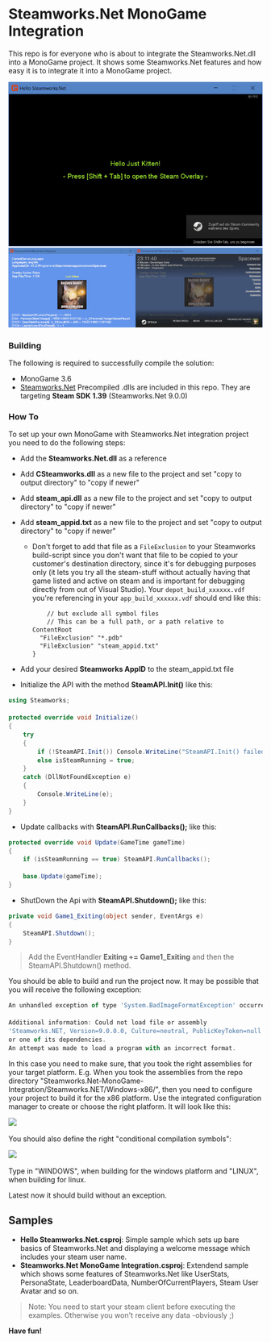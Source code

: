 # Steamworks.Net MonoGame Integration
This repo is for everyone who is about to integrate the Steamworks.Net.dll into a MonoGame project. It shows some Steamworks.Net features and how easy it is to integrate it into a MonoGame project.

![HelloSteamworks](Documentation/MonoGameSteamworksNet_03.jpg)
![HelloSteamworks](Documentation/MonoGameSteamworksNet_05.jpg)

### Building

The following is required to successfully compile the solution:

- MonoGame 3.6
- [Steamworks.Net](https://github.com/rlabrecque/Steamworks.NET) Precompiled .dlls are included in this repo. They are targeting **Steam SDK 1.39** (Steamworks.Net 9.0.0)

### How To

To set up your own MonoGame with Steamworks.Net integration project you need to do the following steps:

- Add the **Steamworks.Net.dll** as a reference

- Add **CSteamworks.dll** as a new file to the project and set "copy to output directory" to "copy if newer"

- Add **steam_api.dll** as a new file to the project and set "copy to output directory" to "copy if newer"

- Add **steam_appid.txt** as a new file to the project and set "copy to output directory" to "copy if newer"

  - Don't forget to add that file as a ```FileExclusion``` to your Steamworks build-script since you don't want that file to be copied to your customer's destination directory, since it's for debugging purposes only (it lets you try all the steam-stuff without actually having that game listed and active on steam and is important for debugging directly from out of Visual Studio).
    Your ```depot_build_xxxxxx.vdf``` you're referencing in your ```app_build_xxxxxx.vdf``` should end like this:

    ``````
    	// but exclude all symbol files  
    	// This can be a full path, or a path relative to ContentRoot
      "FileExclusion" "*.pdb"
      "FileExclusion" "steam_appid.txt"
    }
    ``````

- Add your desired **Steamworks AppID** to the steam_appid.txt file

- Initialize the API with the method **SteamAPI.Init()** like this:

```cs
using Steamworks;

protected override void Initialize()
{
    try
    {
        if (!SteamAPI.Init()) Console.WriteLine("SteamAPI.Init() failed!");
        else isSteamRunning = true;
    }
    catch (DllNotFoundException e)
    {
        Console.WriteLine(e);
    }
}
```

- Update callbacks with **SteamAPI.RunCallbacks();** like this:

```cs
protected override void Update(GameTime gameTime)
{
    if (isSteamRunning == true) SteamAPI.RunCallbacks();

    base.Update(gameTime);
}
```

- ShutDown the Api with **SteamAPI.Shutdown();** like this:

```cs
private void Game1_Exiting(object sender, EventArgs e)
{
    SteamAPI.Shutdown();
}
```

> Add the EventHandler **Exiting += Game1_Exiting** and then the SteamAPI.Shutdown() method.

You should be able to build and run the project now. 
It may be possible that you will receive the following exception:

```js
An unhandled exception of type 'System.BadImageFormatException' occurred in SWTEST.exe

Additional information: Could not load file or assembly 
'Steamworks.NET, Version=9.0.0.0, Culture=neutral, PublicKeyToken=null' 
or one of its dependencies. 
An attempt was made to load a program with an incorrect format.
```

In this case you need to make sure, that you took the right assemblies for your target platform. 
E.g. When you took the assemblies from the repo directory 
"Steamworks.Net-MonoGame-Integration/Steamworks.NET/Windows-x86/", then you need to configure
your project to build it for the x86 platform. Use the integrated configuration manager 
to create or choose the right platform. It will look like this:

![](https://github.com/sqrMin1/Steamworks.Net-MonoGame-Integration/blob/master/Documentation/ConfigurationManager.JPG)

You should also define the right "conditional compilation symbols":

![](https://github.com/sqrMin1/Steamworks.Net-MonoGame-Integration/blob/master/Documentation/ConditionalCompilationSymbols.JPG)

Type in "WINDOWS", when building for the windows platform and "LINUX", when building for linux.

Latest now it should build without an exception.

## Samples

- **Hello Steamworks.Net.csproj**: Simple sample which sets up bare basics of Steamworks.Net and displaying a welcome message which includes your steam user name.
- **Steamworks.Net MonoGame Integration.csproj**: Extendend sample which shows some features of Steamworks.Net like UserStats, PersonaState, LeaderboardData, NumberOfCurrentPlayers, Steam User Avatar and so on.

> Note: You need to start your steam client before executing the examples. Otherwise you won't receive any data -obviously ;)

**Have fun!**
